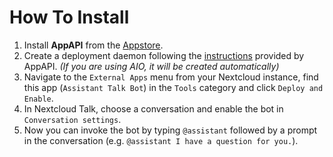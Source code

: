 How To Install
==============

1. Install **AppAPI** from the [Appstore](https://apps.nextcloud.com/apps/app_api).
2. Create a deployment daemon following the [instructions](https://cloud-py-api.github.io/app_api/CreationOfDeployDaemon.html) provided by AppAPI. _(If you are using AIO, it will be created automatically)_
3. Navigate to the `External Apps` menu from your Nextcloud instance, find this app (`Assistant Talk Bot`) in the `Tools` category and click `Deploy and Enable`.
4. In Nextcloud Talk, choose a conversation and enable the bot in `Conversation settings`.
5. Now you can invoke the bot by typing `@assistant` followed by a prompt in the conversation (e.g. `@assistant I have a question for you.`).
